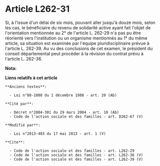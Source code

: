 # Article L262-31

Si, à l'issue d'un délai de six mois, pouvant aller jusqu'à douze mois, selon les cas, le bénéficiaire du revenu de
solidarité active ayant fait l'objet de l'orientation mentionnée au 2° de l'article L. 262-29 n'a pas pu être réorienté vers
l'institution ou un organisme mentionnés au 1° du même article, sa situation est examinée par l'équipe pluridisciplinaire
prévue à l'article L. 262-39. Au vu des conclusions de cet examen, le président du conseil départemental peut procéder à la
révision du contrat prévu à l'article L. 262-36.

**Nota:**



**Liens relatifs à cet article**

	**Anciens textes**:

	  - Loi n°88-1088 du 1 décembre 1988 - art. 20 (Ab)

	**Cité par**:

	  - Décret n°2004-301 du 29 mars 2004 - art. 10 (Ab)
	  - Code de l'action sociale et des familles - art. D262-67 (V)

	**Modifié par**:

	  - Loi n°2013-403 du 17 mai 2013 - art. 1 (V)

	**Cite**:

	  - Code de l'action sociale et des familles - art. L262-29
	  - Code de l'action sociale et des familles - art. L262-36 (V)
	  - Code de l'action sociale et des familles - art. L262-39 (V)
